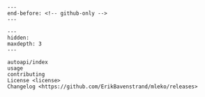```{include} ../README.md
---
end-before: <!-- github-only -->
---
```

[license]: license
[contributor guide]: contributing
[command-line reference]: usage

```{toctree}
---
hidden:
maxdepth: 3
---

autoapi/index
usage
contributing
License <license>
Changelog <https://github.com/ErikBavenstrand/mleko/releases>
```
